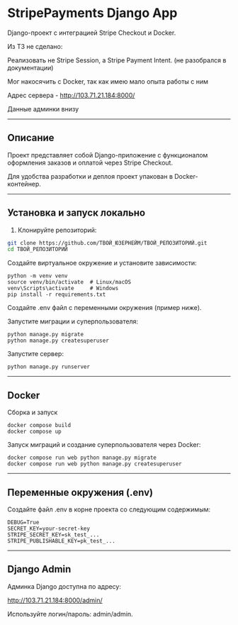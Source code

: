# StripePayments Django App

Django-проект с интеграцией Stripe Checkout и Docker.

Из ТЗ не сделано:

Реализовать не Stripe Session, а Stripe Payment Intent. (не разобрался в документации)

Мог накосячить с Docker, так как имею мало опыта работы с ним

Адрес сервера - http://103.71.21.184:8000/

Данные админки внизу


---

## Описание

Проект представляет собой Django-приложение с функционалом оформления заказов и оплатой через Stripe Checkout.  

Для удобства разработки и деплоя проект упакован в Docker-контейнер.

---

## Установка и запуск локально

1. Клонируйте репозиторий:

```bash
git clone https://github.com/ТВОЙ_ЮЗЕРНЕЙМ/ТВОЙ_РЕПОЗИТОРИЙ.git
cd ТВОЙ_РЕПОЗИТОРИЙ
```
Создайте виртуальное окружение и установите зависимости:

```
python -m venv venv
source venv/bin/activate  # Linux/macOS
venv\Scripts\activate     # Windows
pip install -r requirements.txt
```
Создайте .env файл с переменными окружения (пример ниже).

Запустите миграции и суперпользователя:

```
python manage.py migrate
python manage.py createsuperuser
```
Запустите сервер:

```
python manage.py runserver
```

---

## Docker
Сборка и запуск
```
docker compose build
docker compose up
```
Запуск миграций и создание суперпользователя через Docker:
```
docker compose run web python manage.py migrate
docker compose run web python manage.py createsuperuser
```

---

## Переменные окружения (.env)
Создайте файл .env в корне проекта со следующим содержимым:

```
DEBUG=True
SECRET_KEY=your-secret-key
STRIPE_SECRET_KEY=sk_test_...
STRIPE_PUBLISHABLE_KEY=pk_test_...
```

---

## Django Admin
Админка Django доступна по адресу:

http://103.71.21.184:8000/admin/

Используйте логин/пароль: admin/admin.
